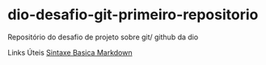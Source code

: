 # dio-desafio-git-primeiro-repositorio
Repositório do desafio de projeto sobre git/ github da dio

Links Úteis
[Sintaxe Basica Markdown](https://markdownguide.org/basic-syntax/)
